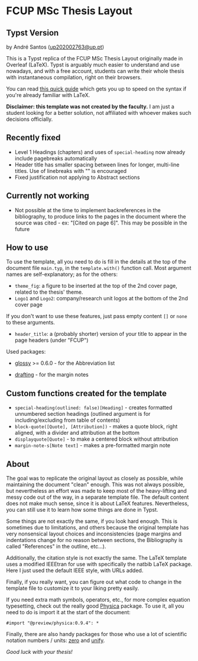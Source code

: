 # FCUP MSc Thesis Layout
## Typst Version

by André Santos ([up202002763@up.pt](mailto:up202002763@up.pt))

This is a Typst replica of the FCUP MSc Thesis Layout originally made in Overleaf (LaTeX). Typst is arguably much easier to understand and use nowadays, and with a free account, students can write their whole thesis with instantaneous compilation, right on their browsers.

You can read [this quick guide](https://typst.app/docs/guides/guide-for-latex-users/) which gets you up to speed on the syntax if you're already familiar with LaTeX.

**Disclaimer: this template was not created by the faculty.** I am just a student looking for a better solution, not affiliated with whoever makes such decisions officially.

## Recently fixed
- Level 1 Headings (chapters) and uses of `special-heading` now already include pagebreaks automatically
- Header title has smaller spacing between lines for longer, multi-line titles. Use of linebreaks with "\" is encouraged
- Fixed justification not applying to Abstract sections

## Currently not working

- Not possible at the time to implement backreferences in the bibliography, to produce links to the pages in the document where the source was cited - ex: "[Cited on page 6]". This may be possible in the future

## How to use

To use the template, all you need to do is fill in the details at the top of the document file `main.typ`, in the `template.with()` function call. Most argument names are self-explanatory; as for the others:

 - `theme_fig`: a figure to be inserted at the top of the 2nd cover page, related to the thesis' theme.
 - `Logo1` and `Logo2`: company/research unit logos at the bottom of the 2nd cover page

If you don't want to use these features, just pass empty content `[]` or `none` to these arguments.

 - `header_title`: a (probably shorter) version of your title to appear in the page headers (under "FCUP")

Used packages:

 - [glossy](https://typst.app/universe/package/glossy/) >= 0.6.0 - for the Abbreviation list
    
 - [drafting](https://typst.app/universe/package/drafting) - for the margin notes
    
## Custom functions created for the template

 - `special-heading(outlined: false)[Heading]` - creates formatted unnumbered section headings (outlined argument is for including/excluding from table of contents)
 - `block-quote([Quote], [Attribution])` - makes a quote block, right aligned, with a divider and attribution at the bottom
 - `displayquote[Quote]` - to make a centered block without attribution
 - `margin-note-s[Note text]` - makes a pre-formatted margin note

## About
 
The goal was to replicate the original layout as closely as possible, while maintaining the document "clean" enough. This was not always possible, but nevertheless an effort was made to keep most of the heavy-lifting and messy code out of the way, in a separate template file. The default content does not make much sense, since it is about LaTeX features. Nevertheless, you can still use it to learn how some things are done in Typst. 

Some things are not exactly the same, if you look hard enough. This is sometimes due to limitations, and others because the original template has very nonsensical layout choices and inconsistencies (page margins and indentations change for no reason between sections, the Bibliography is called "References" in the outline, etc...). 

Additionally, the citation style is not exactly the same. The LaTeX template uses a modified IEEEtran for use with specifically the natbib LaTeX package. Here I just used the default IEEE style, with URLs added.

Finally, if you really want, you can figure out what code to change in the template file to customize it to your liking pretty easily.

If you need extra math symbols, operators, etc., for more complex equation typesetting, check out the really good [Physica](https://typst.app/universe/package/physica/) package.
To use it, all you need to do is import it at the start of the document: 

```
#import "@preview/physica:0.9.4": *
```

Finally, there are also handy packages for those who use a lot of scientific notation numbers / units: [zero](https://typst.app/universe/package/zero) and [unify](https://typst.app/universe/package/unify).

*Good luck with your thesis!*